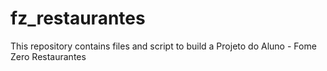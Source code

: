 # fz_restaurantes
This repository contains files and script to build a Projeto do Aluno - Fome Zero Restaurantes
